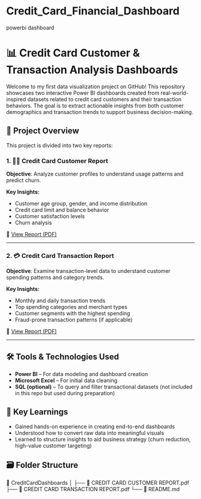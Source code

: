 # Credit_Card_Financial_Dashboard
powerbi dashboard
# 📊 Credit Card Customer & Transaction Analysis Dashboards

Welcome to my first data visualization project on GitHub! This repository showcases two interactive Power BI dashboards created from real-world-inspired datasets related to credit card customers and their transaction behaviors. The goal is to extract actionable insights from both customer demographics and transaction trends to support business decision-making.

## 🚀 Project Overview

This project is divided into two key reports:

### 1. 🧍‍♂️ Credit Card Customer Report
**Objective**: Analyze customer profiles to understand usage patterns and predict churn.

**Key Insights:**
- Customer age group, gender, and income distribution
- Credit card limit and balance behavior
- Customer satisfaction levels
- Churn analysis

📎 [View Report (PDF)](./CREDIT%20CARD%20CUSTOMER%20REPORT.pdf)

---

### 2. 💳 Credit Card Transaction Report
**Objective**: Examine transaction-level data to understand customer spending patterns and category trends.

**Key Insights:**
- Monthly and daily transaction trends
- Top spending categories and merchant types
- Customer segments with the highest spending
- Fraud-prone transaction patterns (if applicable)

📎 [View Report (PDF)](./CREDIT%20CARD%20TRANSACTION%20REPORT.pdf)

---

## 🛠 Tools & Technologies Used

- **Power BI** – For data modeling and dashboard creation
- **Microsoft Excel** – For initial data cleaning
- **SQL (optional)** – To query and filter transactional datasets (not included in this repo but used during preparation)

## 📌 Key Learnings

- Gained hands-on experience in creating end-to-end dashboards
- Understood how to convert raw data into meaningful visuals
- Learned to structure insights to aid business strategy (churn reduction, high-value customer targeting)

## 🗃️ Folder Structure

📁 CreditCardDashboards
│
├── 📄 CREDIT CARD CUSTOMER REPORT.pdf
├── 📄 CREDIT CARD TRANSACTION REPORT.pdf
└── 📄 README.md


